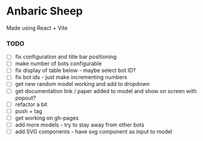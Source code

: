 # Anbaric Sheep

Made using React + Vite

### TODO

- [ ] fix configuration and title bar positioning
- [ ] make number of bots configurable
- [ ] fix display of table below - maybe select bot ID?
- [ ] fix bot ids - just make incrementing numbers
- [ ] get new random model working and add to dropdown
- [ ] get documentation link / paper added to model and show on screen with popout?
- [ ] refactor a bit
- [ ] push + tag
- [ ] get working on gh-pages
- [ ] add more models - try to stay away from other bots
- [ ] add SVG components - have svg component as input to model
